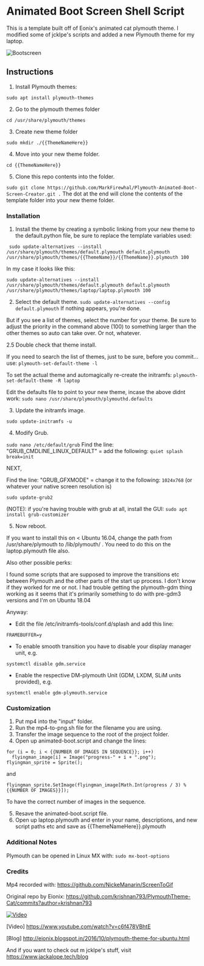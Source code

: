 # Animated Boot Screen Shell Script

This is a template built off of Eonix's animated cat plymouth theme. I modified some of jcklpe's scripts and added a new Plymouth theme for my laptop.  

![Bootscreen](https://i.imgur.com/0ReRjOf.gif)


## Instructions 

1. Install Plymouth themes:

`sudo apt install plymouth-themes`

2. Go to the plymouth themes folder

`
cd /usr/share/plymouth/themes
`

3. Create new theme folder

`
sudo mkdir ./{{ThemeNameHere}}
`

4. Move into your new theme folder.

`
cd {{ThemeNameHere}}
`

5. Clone this repo contents into the folder.

`
sudo git clone https://github.com/MarkFirewhal/Plymouth-Animated-Boot-Screen-Creator.git .
`
The dot at the end will clone the contents of the template folder into your new theme folder. 

### Installation
1. Install the theme by creating a symbolic linking from your new theme to the default.python file, be sure to replace the template variables used:

```
 sudo update-alternatives --install /usr/share/plymouth/themes/default.plymouth default.plymouth /usr/share/plymouth/themes/{{ThemeName}}/{{ThemeName}}.plymouth 100
```
In my case it looks like this:
```
sudo update-alternatives --install /usr/share/plymouth/themes/default.plymouth default.plymouth /usr/share/plymouth/themes/laptop/laptop.plymouth 100
```

2. Select the default theme.
`sudo update-alternatives --config default.plymouth`
If nothing appears, you're done. 

But if you see a list of themes, select the number for your theme. 
Be sure to adjust the priority in the command above (100) to something larger than the other themes so auto can take over. Or not, whatever. 


2.5 Double check that theme install.

If you need to search the list of themes, just to be sure, before you commit... use:
`
plymouth-set-default-theme -l
`

To set the actual theme and automagically re-create the initramfs:
`
plymouth-set-default-theme -R laptop
`

Edit the defaults file to point to your new theme, incase the above didnt work:
`
sudo nano /usr/share/plymouth/plymouthd.defaults
`


3. Update the initramfs image.

`
sudo update-initramfs -u
`

4. Modify Grub.

`
sudo nano /etc/default/grub
`
Find the line: "GRUB_CMDLINE_LINUX_DEFAULT" = add the following: `quiet splash break=init`

NEXT,

Find the line: "GRUB_GFXMODE" = change it to the following: `1024x768` (or whatever your native screen resolution is)

`
sudo update-grub2
`

(NOTE): if you're having trouble with grub at all, install the GUI: 
`
sudo apt install grub-customizer
`


5. Now reboot.

If you want to install this on < Ubuntu 16.04, change the path from /usr/share/plymouth to /lib/plymouth/ . You need to do this on the laptop.plymouth file also.

Also other possible perks:

I found some scripts that are supposed to improve the transitions etc between Plymouth and the other parts of the start up process. I don't know if they worked for me or not. I had trouble getting the plymouth-gdm thing working as it seems that it's primarily something to do with pre-gdm3 versions and I'm on Ubuntu 18.04

Anyway:

- Edit the file /etc/initramfs-tools/conf.d/splash and add this line:

`
FRAMEBUFFER=y
`

- To enable smooth transition you have to disable your display manager unit, e.g.

`
systemctl disable gdm.service
`

- Enable the respective DM-plymouth Unit (GDM, LXDM, SLiM units provided), e.g.

`
systemctl enable gdm-plymouth.service
`



### Customization

1. Put mp4 into the "input" folder. 
2. Run the mp4-to-png.sh file for the filename you are using. 
3. Transfer the image sequence to the root of the project folder.
4. Open up animated-boot.script and change the lines:
```
for (i = 0; i < {{NUMBER OF IMAGES IN SEQUENCE}}; i++)
  flyingman_image[i] = Image("progress-" + i + ".png");
flyingman_sprite = Sprite();
```
and 
```
flyingman_sprite.SetImage(flyingman_image[Math.Int(progress / 3) % {{NUMBER OF IMAGES}}]);
```
To have the correct number of images in the sequence. 

5. Resave the animated-boot.script file. 
6. Open up laptop.plymouth and enter in your name, descriptions, and new script paths etc and save as {{ThemeNameHere}}.plymouth



### Additional Notes
Plymouth can be opened in Linux MX with:
`
sudo mx-boot-options
`


### Credits

Mp4 recorded with: https://github.com/NickeManarin/ScreenToGif

Original repo by Eionix: https://github.com/krishnan793/PlymouthTheme-Cat/commits?author=krishnan793

[![Video](https://i.imgur.com/0ReRjOf.gif)](https://www.youtube.com/watch?v=c6f478VBhtE)

[Video] https://www.youtube.com/watch?v=c6f478VBhtE

[Blog] http://eionix.blogspot.in/2016/10/plymouth-theme-for-ubuntu.html

And if you want to check out m jcklpe's stuff, visit https://www.jackalope.tech/blog
